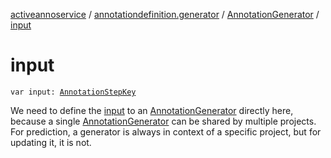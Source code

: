 [activeannoservice](../../index.md) / [annotationdefinition.generator](../index.md) / [AnnotationGenerator](index.md) / [input](./input.md)

# input

`var input: `[`AnnotationStepKey`](../../project.annotationschema/-annotation-step-key/index.md)

We need to define the [input](./input.md) to an [AnnotationGenerator](index.md) directly here, because a single [AnnotationGenerator](index.md) can be shared by multiple
projects. For prediction, a generator is always in context of a specific project, but for updating it, it is not.

